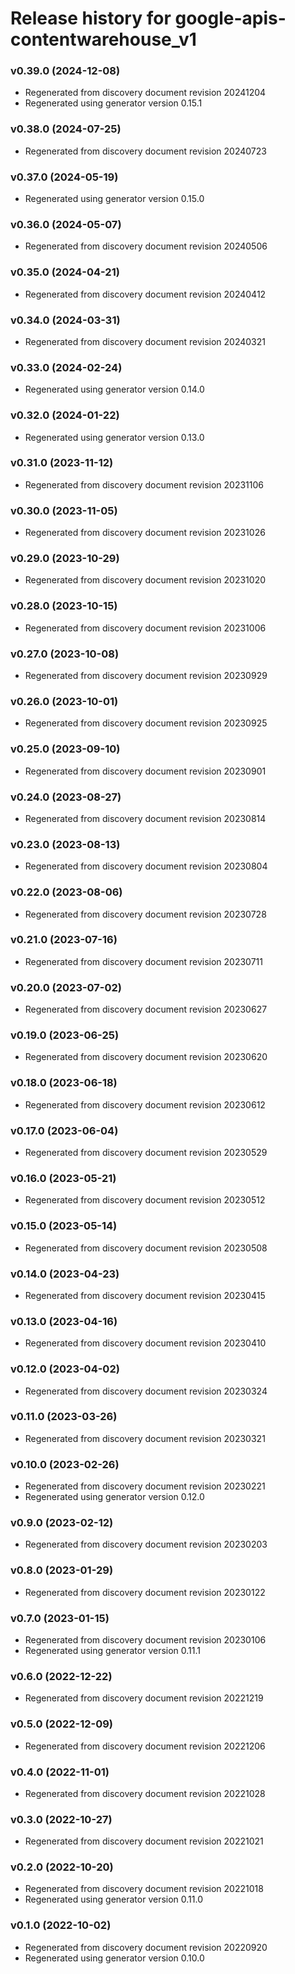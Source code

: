# Release history for google-apis-contentwarehouse_v1

### v0.39.0 (2024-12-08)

* Regenerated from discovery document revision 20241204
* Regenerated using generator version 0.15.1

### v0.38.0 (2024-07-25)

* Regenerated from discovery document revision 20240723

### v0.37.0 (2024-05-19)

* Regenerated using generator version 0.15.0

### v0.36.0 (2024-05-07)

* Regenerated from discovery document revision 20240506

### v0.35.0 (2024-04-21)

* Regenerated from discovery document revision 20240412

### v0.34.0 (2024-03-31)

* Regenerated from discovery document revision 20240321

### v0.33.0 (2024-02-24)

* Regenerated using generator version 0.14.0

### v0.32.0 (2024-01-22)

* Regenerated using generator version 0.13.0

### v0.31.0 (2023-11-12)

* Regenerated from discovery document revision 20231106

### v0.30.0 (2023-11-05)

* Regenerated from discovery document revision 20231026

### v0.29.0 (2023-10-29)

* Regenerated from discovery document revision 20231020

### v0.28.0 (2023-10-15)

* Regenerated from discovery document revision 20231006

### v0.27.0 (2023-10-08)

* Regenerated from discovery document revision 20230929

### v0.26.0 (2023-10-01)

* Regenerated from discovery document revision 20230925

### v0.25.0 (2023-09-10)

* Regenerated from discovery document revision 20230901

### v0.24.0 (2023-08-27)

* Regenerated from discovery document revision 20230814

### v0.23.0 (2023-08-13)

* Regenerated from discovery document revision 20230804

### v0.22.0 (2023-08-06)

* Regenerated from discovery document revision 20230728

### v0.21.0 (2023-07-16)

* Regenerated from discovery document revision 20230711

### v0.20.0 (2023-07-02)

* Regenerated from discovery document revision 20230627

### v0.19.0 (2023-06-25)

* Regenerated from discovery document revision 20230620

### v0.18.0 (2023-06-18)

* Regenerated from discovery document revision 20230612

### v0.17.0 (2023-06-04)

* Regenerated from discovery document revision 20230529

### v0.16.0 (2023-05-21)

* Regenerated from discovery document revision 20230512

### v0.15.0 (2023-05-14)

* Regenerated from discovery document revision 20230508

### v0.14.0 (2023-04-23)

* Regenerated from discovery document revision 20230415

### v0.13.0 (2023-04-16)

* Regenerated from discovery document revision 20230410

### v0.12.0 (2023-04-02)

* Regenerated from discovery document revision 20230324

### v0.11.0 (2023-03-26)

* Regenerated from discovery document revision 20230321

### v0.10.0 (2023-02-26)

* Regenerated from discovery document revision 20230221
* Regenerated using generator version 0.12.0

### v0.9.0 (2023-02-12)

* Regenerated from discovery document revision 20230203

### v0.8.0 (2023-01-29)

* Regenerated from discovery document revision 20230122

### v0.7.0 (2023-01-15)

* Regenerated from discovery document revision 20230106
* Regenerated using generator version 0.11.1

### v0.6.0 (2022-12-22)

* Regenerated from discovery document revision 20221219

### v0.5.0 (2022-12-09)

* Regenerated from discovery document revision 20221206

### v0.4.0 (2022-11-01)

* Regenerated from discovery document revision 20221028

### v0.3.0 (2022-10-27)

* Regenerated from discovery document revision 20221021

### v0.2.0 (2022-10-20)

* Regenerated from discovery document revision 20221018
* Regenerated using generator version 0.11.0

### v0.1.0 (2022-10-02)

* Regenerated from discovery document revision 20220920
* Regenerated using generator version 0.10.0

